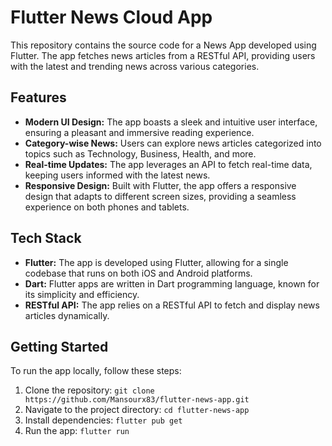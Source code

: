 # Flutter News Cloud App

This repository contains the source code for a News App developed using Flutter. The app fetches news articles from a RESTful API, providing users with the latest and trending news across various categories.

## Features

- **Modern UI Design:** The app boasts a sleek and intuitive user interface, ensuring a pleasant and immersive reading experience.
- **Category-wise News:** Users can explore news articles categorized into topics such as Technology, Business, Health, and more.
- **Real-time Updates:** The app leverages an API to fetch real-time data, keeping users informed with the latest news.
- **Responsive Design:** Built with Flutter, the app offers a responsive design that adapts to different screen sizes, providing a seamless experience on both phones and tablets.


## Tech Stack

- **Flutter:** The app is developed using Flutter, allowing for a single codebase that runs on both iOS and Android platforms.
- **Dart:** Flutter apps are written in Dart programming language, known for its simplicity and efficiency.
- **RESTful API:** The app relies on a RESTful API to fetch and display news articles dynamically.

## Getting Started

To run the app locally, follow these steps:

1. Clone the repository: `git clone https://github.com/Mansourx83/flutter-news-app.git`
2. Navigate to the project directory: `cd flutter-news-app`
3. Install dependencies: `flutter pub get`
4. Run the app: `flutter run`

